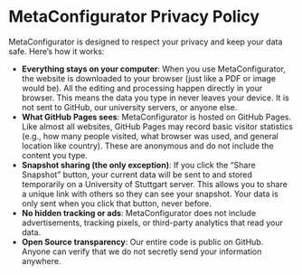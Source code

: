 # MetaConfigurator Privacy Policy
MetaConfigurator is designed to respect your privacy and keep your data safe. Here’s how it works:

- **Everything stays on your computer**: When you use MetaConfigurator, the website is downloaded to your browser (just like a PDF or image would be). All the editing and processing happen directly in your browser. This means the data you type in never leaves your device. It is not sent to GitHub, our university servers, or anyone else.
- **What GitHub Pages sees**: MetaConfigurator is hosted on GitHub Pages. Like almost all websites, GitHub Pages may record basic visitor statistics (e.g., how many people visited, what browser was used, and general location like country). These are anonymous and do not include the content you type.
- **Snapshot sharing (the only exception)**: If you click the “Share Snapshot” button, your current data will be sent to and stored temporarily on a University of Stuttgart server. This allows you to share a unique link with others so they can see your snapshot. Your data is only sent when you click that button, never before.
- **No hidden tracking or ads**: MetaConfigurator does not include advertisements, tracking pixels, or third-party analytics that read your data.
- **Open Source transparency**: Our entire code is public on GitHub. Anyone can verify that we do not secretly send your information anywhere.